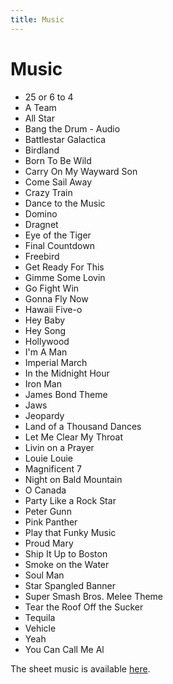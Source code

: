 ```yaml
---
title: Music
---
```


# Music
- 25 or 6 to 4
- A Team
- All Star
- Bang the Drum - Audio
- Battlestar Galactica
- Birdland
- Born To Be Wild
- Carry On My Wayward Son
- Come Sail Away
- Crazy Train
- Dance to the Music
- Domino
- Dragnet
- Eye of the Tiger
- Final Countdown
- Freebird
- Get Ready For This
- Gimme Some Lovin
- Go Fight Win
- Gonna Fly Now
- Hawaii Five-o
- Hey Baby
- Hey Song
- Hollywood
- I'm A Man
- Imperial March
- In the Midnight Hour
- Iron Man
- James Bond Theme
- Jaws
- Jeopardy
- Land of a Thousand Dances
- Let Me Clear My Throat
- Livin on a Prayer
- Louie Louie
- Magnificent 7
- Night on Bald Mountain
- O Canada
- Party Like a Rock Star
- Peter Gunn
- Pink Panther
- Play that Funky Music
- Proud Mary
- Ship It Up to Boston
- Smoke on the Water
- Soul Man
- Star Spangled Banner
- Super Smash Bros. Melee Theme
- Tear the Roof Off the Sucker
- Tequila
- Vehicle
- Yeah
- You Can Call Me Al

The sheet music is available [here](http://pepband.student.rit.edu/).
